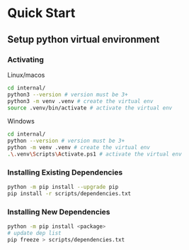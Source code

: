 # Quick Start

## Setup python virtual environment

### Activating

Linux/macos
```bash
cd internal/
python3 --version # version must be 3+
python3 -m venv .venv # create the virtual env
source .venv/bin/activate # activate the virtual env
```
Windows
```bash
cd internal/
python --version # version must be 3+
python -m venv .venv # create the virtual env
.\.venv\Scripts\Activate.ps1 # activate the virtual env
```

### Installing Existing Dependencies

```bash
python -m pip install --upgrade pip
pip install -r scripts/dependencies.txt
```

### Installing New Dependencies

```bash
python -m pip install <package> 
# update dep list
pip freeze > scripts/dependencies.txt
```